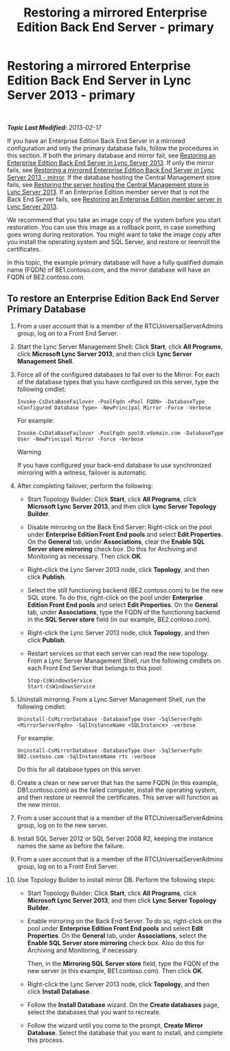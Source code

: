 ﻿---
title: 'Restoring a mirrored Enterprise Edition Back End Server - primary'
TOCTitle: Restoring a mirrored Enterprise Edition Back End Server - primary
ms:assetid: bc555b46-70c5-4eee-ae91-e195df238293
ms:mtpsurl: https://technet.microsoft.com/en-us/library/JJ945648(v=OCS.15)
ms:contentKeyID: 51541512
ms.date: 07/23/2014
mtps_version: v=OCS.15
---

<div data-xmlns="http://www.w3.org/1999/xhtml">

<div class="topic" data-xmlns="http://www.w3.org/1999/xhtml" data-msxsl="urn:schemas-microsoft-com:xslt" data-cs="http://msdn.microsoft.com/en-us/">

<div data-asp="http://msdn2.microsoft.com/asp">

# Restoring a mirrored Enterprise Edition Back End Server in Lync Server 2013 - primary

</div>

<div id="mainSection">

<div id="mainBody">

<span> </span>

_**Topic Last Modified:** 2013-02-17_

If you have an Enterprise Edition Back End Server in a mirrored configuration and only the primary database fails, follow the procedures in this section. If both the primary database and mirror fail, see [Restoring an Enterprise Edition Back End Server in Lync Server 2013](lync-server-2013-restoring-an-enterprise-edition-back-end-server.md). If only the mirror fails, see [Restoring a mirrored Enterprise Edition Back End Server in Lync Server 2013 - mirror](lync-server-2013-restoring-a-mirrored-enterprise-edition-back-end-server-mirror.md). If the database hosting the Central Management store fails, see [Restoring the server hosting the Central Management store in Lync Server 2013](lync-server-2013-restoring-the-server-hosting-the-central-management-store.md). If an Enterprise Edition member server that is not the Back End Server fails, see [Restoring an Enterprise Edition member server in Lync Server 2013](lync-server-2013-restoring-an-enterprise-edition-member-server.md).

We recommend that you take an image copy of the system before you start restoration. You can use this image as a rollback point, in case something goes wrong during restoration. You might want to take the image copy after you install the operating system and SQL Server, and restore or reenroll the certificates.

In this topic, the example primary database will have a fully qualified domain name (FQDN) of BE1.contoso.com, and the mirror database will have an FQDN of BE2.contoso.com.

<div>

## To restore an Enterprise Edition Back End Server Primary Database

1.  From a user account that is a member of the RTCUniversalServerAdmins group, log on to a Front End Server.

2.  Start the Lync Server Management Shell: Click **Start**, click **All Programs**, click **Microsoft Lync Server 2013**, and then click **Lync Server Management Shell**.

3.  Force all of the configured databases to fail over to the Mirror. For each of the database types that you have configured on this server, type the following cmdlet:
    
        Invoke-CsDataBaseFailover -PoolFqdn <Pool FQDN> -DatabaseType <Configured Database Type> -NewPrincipal Mirror -Force -Verbose
    
    For example:
    
        Invoke-CsDataBaseFailover -PoolFqdn pool0.vdomain.com -DatabaseType User -NewPrincipal Mirror -Force -Verbose
    
    <div>
    

    > [!WARNING]
    > If you have configured your back-end database to use synchronized mirroring with a witness, failover is automatic.

    
    </div>

4.  After completing failover, perform the following:
    
      - Start Topology Builder: Click **Start**, click **All Programs**, click **Microsoft Lync Server 2013**, and then click **Lync Server Topology Builder**.
    
      - Disable mirroring on the Back End Server: Right-click on the pool under **Enterprise Edition Front End pools** and select **Edit Properties**. On the **General** tab, under **Associations**, clear the **Enable SQL Server store mirroring** check box. Do this for Archiving and Monitoring as necessary. Then click **OK**.
    
      - Right-click the Lync Server 2013 node, click **Topology**, and then click **Publish**.
    
      - Select the still functioning backend (BE2.contoso.com) to be the new SQL store. To do this, right-click on the pool under **Enterprise Edition Front End pools** and select **Edit Properties**. On the **General** tab, under **Associations**, type the FQDN of the functioning backend in the **SQL Server store** field (in our example, BE2.contoso.com).
    
      - Right-click the Lync Server 2013 node, click **Topology**, and then click **Publish**.
    
      - Restart services so that each server can read the new topology. From a Lync Server Management Shell, run the following cmdlets on each Front End Server that belongs to this pool:
        
            Stop-CsWindowsService
            Start-CsWindowsService

5.  Uninstall mirroring. From a Lync Server Management Shell, run the following cmdlet:
    
        Uninstall-CsMirrorDatabase -DatabaseType User -SqlServerFqdn <MirrorServerFqdn> -SqlInstanceName <SQLInstance> -verbose
    
    For example:
    
        Uninstall-CsMirrorDatabase -DatabaseType User -SqlServerFqdn DB2.contoso.com -SqlInstanceName rtc -verbose
    
    Do this for all database types on this server.

6.  Create a clean or new server that has the same FQDN (in this example, DB1.contoso.com) as the failed computer, install the operating system, and then restore or reenroll the certificates. This server will function as the new mirror.

7.  From a user account that is a member of the RTCUniversalServerAdmins group, log on to the new server.

8.  Install SQL Server 2012 or SQL Server 2008 R2, keeping the instance names the same as before the failure.

9.  From a user account that is a member of the RTCUniversalServerAdmins group, log on to a Front End Server.

10. Use Topology Builder to install mirror DB. Perform the following steps:
    
      - Start Topology Builder: Click **Start**, click **All Programs**, click **Microsoft Lync Server 2013**, and then click **Lync Server Topology Builder**.
    
      - Enable mirroring on the Back End Server. To do so, right-click on the pool under **Enterprise Edition Front End pools** and select **Edit Properties**. On the **General** tab, under **Associations**, select the **Enable SQL Server store mirroring** check box. Also do this for Archiving and Monitoring, if necessary.
        
        Then, in the **Mirroring SQL Server store** field, type the FQDN of the new server (n this example, BE1.contoso.com). Then click **OK**.
    
      - Right-click the Lync Server 2013 node, click **Topology**, and then click **Install Database**.
    
      - Follow the **Install Database** wizard. On the **Create databases** page, select the databases that you want to recreate.
    
      - Follow the wizard until you come to the prompt, **Create Mirror Database**. Select the database that you want to install, and complete this process.

</div>

</div>

<span> </span>

</div>

</div>

</div>

